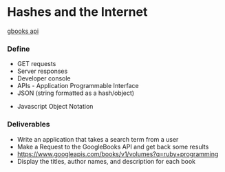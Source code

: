 # Hashes and the Internet

[gbooks api](https://developers.google.com/books/docs/v1/using)

### Define

* GET requests
* Server responses
* Developer console
* APIs - Application Programmable Interface
* JSON (string formatted as a hash/object)
 - Javascript Object Notation

### Deliverables

* Write an application that takes a search term from a user
* Make a Request to the GoogleBooks API and get back some results
* https://www.googleapis.com/books/v1/volumes?q=ruby+programming
* Display the titles, author names, and description for each book
